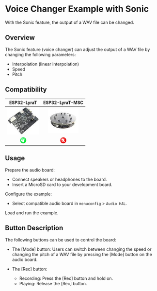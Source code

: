 # Voice Changer Example with Sonic

With the Sonic feature, the output of a WAV file can be changed.

## Overview

The Sonic feature (voice changer) can adjust the output of a WAV file by changing the following parameters:

- Interpolation (linear interpolation)
- Speed
- Pitch

## Compatibility

| ESP32-LyraT | ESP32-LyraT-MSC |
|:-----------:|:---------------:|
| [![alt text](../../../docs/_static/esp32-lyrat-v4.2-side-small.jpg "ESP32-LyraT")](https://docs.espressif.com/projects/esp-adf/en/latest/get-started/get-started-esp32-lyrat.html) | [![alt text](../../../docs/_static/esp32-lyratd-msc-v2.2-small.jpg "ESP32-LyraTD-MSC")](https://docs.espressif.com/projects/esp-adf/en/latest/get-started/get-started-esp32-lyratd-msc.html) |
| ![alt text](../../../docs/_static/yes-button.png "Compatible") | ![alt text](../../../docs/_static/no-button.png "Not Compatible") |

## Usage

Prepare the audio board:

- Connect speakers or headphones to the board. 
- Insert a MicroSD card to your development board.

Configure the example:

- Select compatible audio board in `menuconfig` > `Audio HAL`.

Load and run the example.

## Button Description

The following buttons can be used to control the board:

- The [Mode] button: Users can switch between changing the speed or changing the pitch of a WAV file by pressing the [Mode] button on the audio board. 

- The [Rec] button:

	* Recording: Press the [Rec] button and hold on.
	* Playing: Release the [Rec] button.

